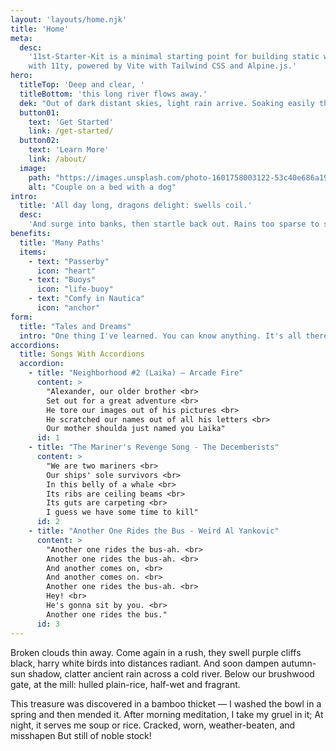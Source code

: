 ```yaml
---
layout: 'layouts/home.njk'
title: 'Home'
meta:
  desc:
    '11st-Starter-Kit is a minimal starting point for building static websites
    with 11ty, powered by Vite with Tailwind CSS and Alpine.js.'
hero:
  titleTop: 'Deep and clear, '
  titleBottom: 'this long river flows away.'
  dek: "Out of dark distant skies, light rain arrive. Soaking easily through loose roofing thatch. And these lowering clouds won't clear soon."
  button01:
    text: 'Get Started'
    link: /get-started/
  button02:
    text: 'Learn More'
    link: /about/
  image:
    path: "https://images.unsplash.com/photo-1601758003122-53c40e686a19"
    alt: "Couple on a bed with a dog"
intro:
  title: 'All day long, dragons delight: swells coil.'
  desc:
    'And surge into banks, then startle back out. Rains too sparse to set roads glistening. '
benefits:
  title: 'Many Paths'
  items:
    - text: "Passerby"
      icon: "heart"
    - text: "Buoys"
      icon: "life-buoy"
    - text: "Comfy in Nautica"
      icon: "anchor"
form:
  title: "Tales and Dreams"
  intro: "One thing I've learned. You can know anything. It's all there. You just have to find it."
accordions:
  title: Songs With Accordions
  accordion:
    - title: "Neighborhood #2 (Laika) – Arcade Fire"
      content: > 
        "Alexander, our older brother <br>
        Set out for a great adventure <br>
        He tore our images out of his pictures <br>
        He scratched our names out of all his letters <br>
        Our mother shoulda just named you Laika"
      id: 1
    - title: "The Mariner's Revenge Song - The Decemberists"
      content: >
        "We are two mariners <br>
        Our ships' sole survivors <br>
        In this belly of a whale <br>
        Its ribs are ceiling beams <br>
        Its guts are carpeting <br>
        I guess we have some time to kill"
      id: 2
    - title: "Another One Rides the Bus - Weird Al Yankovic"
      content: >
        "Another one rides the bus-ah. <br>
        Another one rides the bus-ah. <br>
        And another comes on, <br>
        And another comes on. <br>
        Another one rides the bus-ah. <br>
        Hey! <br>
        He's gonna sit by you. <br>
        Another one rides the bus."
      id: 3
---
```


Broken clouds thin away. Come again in a rush, they swell purple cliffs black, harry white birds into distances radiant. And soon dampen autumn-sun shadow, clatter ancient rain across a cold river. Below our brushwood gate, at the mill: hulled plain-rice, half-wet and fragrant.

This treasure was discovered in a bamboo thicket &mdash;
I washed the bowl in a spring and then mended it.
After morning meditation, I take my gruel in it;
At night, it serves me soup or rice.
Cracked, worn, weather-beaten, and misshapen
But still of noble stock! 
